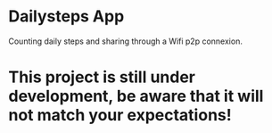 # Dailysteps App
Counting daily steps and sharing through a Wifi p2p connexion.

# This project is still under development, be aware that it will not match your expectations!
